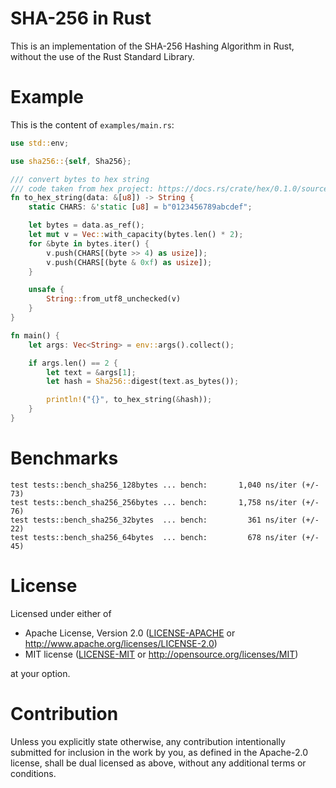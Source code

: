 SHA-256 in Rust
===============

This is an implementation of the SHA-256 Hashing Algorithm in Rust, without the use of the
Rust Standard Library.

Example
=======

This is the content of `examples/main.rs`:

```rust
use std::env;

use sha256::{self, Sha256};

/// convert bytes to hex string
/// code taken from hex project: https://docs.rs/crate/hex/0.1.0/source/src/lib.rs
fn to_hex_string(data: &[u8]) -> String {
    static CHARS: &'static [u8] = b"0123456789abcdef";

    let bytes = data.as_ref();
    let mut v = Vec::with_capacity(bytes.len() * 2);
    for &byte in bytes.iter() {
        v.push(CHARS[(byte >> 4) as usize]);
        v.push(CHARS[(byte & 0xf) as usize]);
    }

    unsafe {
        String::from_utf8_unchecked(v)
    }
}

fn main() {
    let args: Vec<String> = env::args().collect();

    if args.len() == 2 {
        let text = &args[1];
        let hash = Sha256::digest(text.as_bytes());

        println!("{}", to_hex_string(&hash));
    }
}
```

Benchmarks
==========

```
test tests::bench_sha256_128bytes ... bench:       1,040 ns/iter (+/- 73)
test tests::bench_sha256_256bytes ... bench:       1,758 ns/iter (+/- 76)
test tests::bench_sha256_32bytes  ... bench:         361 ns/iter (+/- 22)
test tests::bench_sha256_64bytes  ... bench:         678 ns/iter (+/- 45)
```

License
=======

Licensed under either of

 * Apache License, Version 2.0
   ([LICENSE-APACHE](LICENSE-APACHE) or http://www.apache.org/licenses/LICENSE-2.0)
 * MIT license
   ([LICENSE-MIT](LICENSE-MIT) or http://opensource.org/licenses/MIT)

at your option.

Contribution
============

Unless you explicitly state otherwise, any contribution intentionally submitted
for inclusion in the work by you, as defined in the Apache-2.0 license, shall be
dual licensed as above, without any additional terms or conditions.
